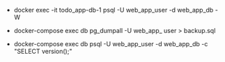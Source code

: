<!-- execute database with shell -->
 - docker exec -it todo_app-db-1 psql -U web_app_user -d web_app_db -W

 <!-- backup postgres database command -->
 - docker-compose exec db pg_dumpall -U web_app_
user > backup.sql
<!-- postgres upgrade succefully -->
 - docker-compose exec db psql -U web_app_user -d web_app_db -c "SELECT version();"
